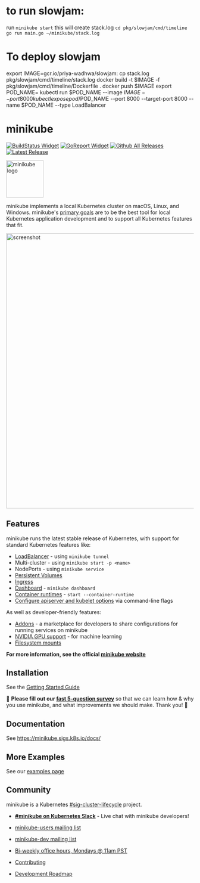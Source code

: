 # to run slowjam:

run `minikube start`
this will create stack.log
`cd pkg/slowjam/cmd/timeline`
`go run main.go ~/minikube/stack.log`

# To deploy slowjam
export IMAGE=gcr.io/priya-wadhwa/slowjam:
cp stack.log pkg/slowjam/cmd/timeline/stack.log
docker build -t $IMAGE -f pkg/slowjam/cmd/timeline/Dockerfile .
docker push $IMAGE
export POD_NAME=
kubectl run $POD_NAME --image $IMAGE --port 8000
kubectl expose pod/$POD_NAME --port 8000 --target-port 8000 --name $POD_NAME --type LoadBalancer

# minikube

[![BuildStatus Widget]][BuildStatus Result]
[![GoReport Widget]][GoReport Status]
[![Github All Releases](https://img.shields.io/github/downloads/kubernetes/minikube/total.svg)](https://github.com/kubernetes/minikube/releases/latest)
[![Latest Release](https://img.shields.io/github/v/release/kubernetes/minikube?include_prereleases)](https://github.com/kubernetes/minikube/releases/latest)
 

[BuildStatus Result]: https://travis-ci.org/kubernetes/minikube
[BuildStatus Widget]: https://travis-ci.org/kubernetes/minikube.svg?branch=master

[GoReport Status]: https://goreportcard.com/report/github.com/kubernetes/minikube
[GoReport Widget]: https://goreportcard.com/badge/github.com/kubernetes/minikube

<img src="https://github.com/kubernetes/minikube/raw/master/images/logo/logo.png" width="100" alt="minikube logo">

minikube implements a local Kubernetes cluster on macOS, Linux, and Windows. minikube's [primary goals](https://minikube.sigs.k8s.io/docs/concepts/principles/) are to be the best tool for local Kubernetes application development and to support all Kubernetes features that fit. 

<img src="https://github.com/kubernetes/minikube/raw/master/site/content/en/start.png" width="738" alt="screenshot">

## Features

minikube runs the latest stable release of Kubernetes, with support for standard Kubernetes features like:

* [LoadBalancer](https://minikube.sigs.k8s.io/docs/tasks/loadbalancer/) - using `minikube tunnel`
* Multi-cluster - using `minikube start -p <name>`
* NodePorts - using `minikube service`
* [Persistent Volumes](https://minikube.sigs.k8s.io/docs/reference/persistent_volumes/)
* [Ingress](https://kubernetes.io/docs/tasks/access-application-cluster/ingress-minikube/)
* [Dashboard](https://minikube.sigs.k8s.io/docs/tasks/dashboard/) - `minikube dashboard`
* [Container runtimes](https://minikube.sigs.k8s.io/docs/reference/runtimes/) - `start --container-runtime`
* [Configure apiserver and kubelet options](https://minikube.sigs.k8s.io/docs/reference/configuration/kubernetes/) via command-line flags

As well as developer-friendly features:

* [Addons](https://minikube.sigs.k8s.io/docs/tasks/addons/) - a marketplace for developers to share configurations for running services on minikube
* [NVIDIA GPU support](https://minikube.sigs.k8s.io/docs/tutorials/nvidia_gpu/) - for machine learning
* [Filesystem mounts](https://minikube.sigs.k8s.io/docs/tasks/mount/)

**For more information, see the official [minikube website](https://minikube.sigs.k8s.io)**

## Installation

See the [Getting Started Guide](https://minikube.sigs.k8s.io/docs/start/)

:mega: **Please fill out our [fast 5-question survey](https://forms.gle/Gg3hG5ZySw8c1C24A)** so that we can learn how & why you use minikube, and what improvements we should make. Thank you! :dancers:

## Documentation

See https://minikube.sigs.k8s.io/docs/

## More Examples

See our [examples page](https://minikube.sigs.k8s.io/docs/examples/)

## Community

minikube is a Kubernetes [#sig-cluster-lifecycle](https://github.com/kubernetes/community/tree/master/sig-cluster-lifecycle)  project.

* [**#minikube on Kubernetes Slack**](https://kubernetes.slack.com) - Live chat with minikube developers!
* [minikube-users mailing list](https://groups.google.com/forum/#!forum/minikube-users)
* [minikube-dev mailing list](https://groups.google.com/forum/#!forum/minikube-dev)
* [Bi-weekly office hours, Mondays @ 11am PST](https://tinyurl.com/minikube-oh)

* [Contributing](https://minikube.sigs.k8s.io/docs/contributing/)
* [Development Roadmap](https://minikube.sigs.k8s.io/docs/contributing/roadmap/)

